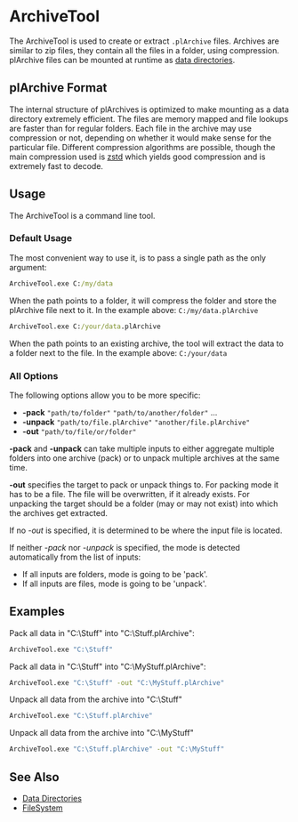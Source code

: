 # ArchiveTool

The ArchiveTool is used to create or extract `.plArchive` files. Archives are similar to zip files, they contain all the files in a folder, using compression. plArchive files can be mounted at runtime as [data directories](../projects/data-directories.md).

## plArchive Format

The internal structure of plArchives is optimized to make mounting as a data directory extremely efficient. The files are memory mapped and file lookups are faster than for regular folders. Each file in the archive may use compression or not, depending on whether it would make sense for the particular file. Different compression algorithms are possible, though the main compression used is [zstd](../appendix/third-party-code.md#zstd) which yields good compression and is extremely fast to decode.

## Usage

The ArchiveTool is a command line tool.

### Default Usage

The most convenient way to use it, is to pass a single path as the only argument:

```cmd
ArchiveTool.exe C:/my/data
```

When the path points to a folder, it will compress the folder and store the plArchive file next to it. In the example above: `C:/my/data.plArchive`

```cmd
ArchiveTool.exe C:/your/data.plArchive
```

When the path points to an existing archive, the tool will extract the data to a folder next to the file. In the example above: `C:/your/data`

### All Options

The following options allow you to be more specific:

* **-pack** `"path/to/folder"` `"path/to/another/folder"` ...
* **-unpack** `"path/to/file.plArchive"` `"another/file.plArchive"`
* **-out** `"path/to/file/or/folder"`

**-pack** and **-unpack** can take multiple inputs to either aggregate multiple folders into one archive (pack) or to unpack multiple archives at the same time.

**-out** specifies the target to pack or unpack things to. For packing mode it has to be a file. The file will be overwritten, if it already exists.
For unpacking the target should be a folder (may or may not exist) into which the archives get extracted.

If no *-out* is specified, it is determined to be where the input file is located.

If neither *-pack* nor *-unpack* is specified, the mode is detected automatically from the list of inputs:

* If all inputs are folders, mode is going to be 'pack'.
* If all inputs are files, mode is going to be 'unpack'.

## Examples

Pack all data in "C:\Stuff" into "C:\Stuff.plArchive":

```cmd
ArchiveTool.exe "C:\Stuff"
```
  
Pack all data in "C:\Stuff" into "C:\MyStuff.plArchive":

```cmd
ArchiveTool.exe "C:\Stuff" -out "C:\MyStuff.plArchive"
```
  
Unpack all data from the archive into "C:\Stuff"

```cmd
ArchiveTool.exe "C:\Stuff.plArchive"
```
  
Unpack all data from the archive into "C:\MyStuff"

```cmd
ArchiveTool.exe "C:\Stuff.plArchive" -out "C:\MyStuff"
```

## See Also


* [Data Directories](../projects/data-directories.md)
* [FileSystem](../runtime/filesystem.md)
